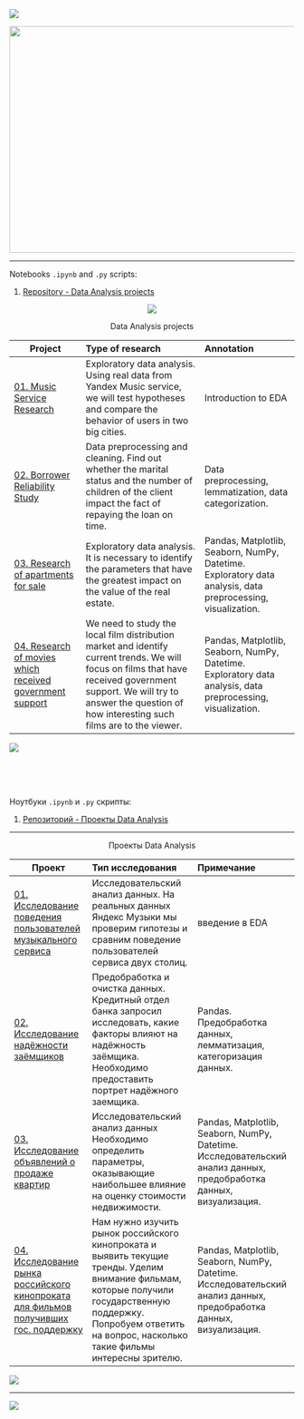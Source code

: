 <a id='link6'></a>
<a id='ENG'></a>
<a href="#ENG"><img src='https://img.shields.io/badge/ENG-RUS-green'></a>

<p align="center"><img src='https://i.ibb.co/DYvDmbW/saas-metrics-1-scaled.jpg', width="640" height="400"></p>

__________________________________________________________________________________________________________________________


Notebooks `.ipynb` and `.py` scripts:

01. [Repository - Data Analysis projects](https://github.com/getgreater/Yandex-Practicum)  

<p align="center">
<img src='https://github-readme-stats.vercel.app/api/top-langs/?username=getgreater&show_icons=true&layout=compact&theme=tokyonight'/>
</p>

<p align="center"> Data Analysis projects</p align="center">

| **Project** | **Type of research** | **Annotation** | 
| -------------------- | :--------------------- |:---------------------------|
| [01. Music Service Research](https://github.com/getgreater/Yandex-Practicum/blob/main/1_big_city_music/Music_Project_EN.ipynb) | Exploratory data analysis. Using real data from Yandex Music service, we will test hypotheses and compare the behavior of users in two big cities. | Introduction to EDA | 
| [02. Borrower Reliability Study](https://github.com/getgreater/Yandex-Practicum/blob/main/2_reliability_of_the_borrower/Reliability_of_the_Borrower_Project_EN.ipynb) | Data preprocessing and cleaning. Find out whether the marital status and the number of children of the client impact the fact of repaying the loan on time. | Data preprocessing, lemmatization, data categorization. |
| [03. Research of apartments for sale](https://github.com/getgreater/Yandex-Practicum/blob/main/3_apartments_sale_research/Apartments_Sale_Research_EN.ipynb) | Exploratory data analysis. It is necessary to identify the parameters that have the greatest impact on the value of the real estate. | Pandas, Matplotlib, Seaborn, NumPy, Datetime. Exploratory data analysis, data preprocessing, visualization. |
| [04. Research of movies which received government support](https://github.com/getgreater/Yandex-Practicum/blob/main/4_govt_supported_movies_analysis/4_govt_supported_movies_analysis_EN.ipynb) | We need to study the local film distribution market and identify current trends. We will focus on films that have received government support. We will try to answer the question of how interesting such films are to the viewer. | Pandas, Matplotlib, Seaborn, NumPy, Datetime. Exploratory data analysis, data preprocessing, visualization. |

<a href="#link6"><img src='https://img.shields.io/badge/Back to top-&#x21A9-blue'></a>


<br>
<br>
<br>

<a id='RUS'></a>

Ноутбуки `.ipynb` и `.py` скрипты:

01. [Репозиторий - Проекты Data Analysis](https://github.com/getgreater/Yandex-Practicum)  


__________________________________________________________________________________________________________________________

<p align="center"> Проекты Data Analysis </p align="center">


| **Проект** | **Тип исследования** | **Примечание** |
| -------------------- | :--------------------- |:---------------------------|
| [01. Исследование поведения пользователей музыкального сервиса](https://nbviewer.org/github/getgreater/Yandex-Practicum/blob/main/1_big_city_music/Yandex_Music_Project_RU.ipynb) | Исследовательский анализ данных. На реальных данных Яндекс Музыки мы проверим гипотезы и сравним поведение пользователей сервиса двух столиц. | введение в EDA |
| [02. Исследование надёжности заёмщиков](https://github.com/getgreater/Yandex-Practicum/blob/main/2_reliability_of_the_borrower/Reliability_of_the_Borrower_Project_RU.ipynb) | Предобработка и очистка данных. Кредитный отдел банка запросил исследовать, какие факторы влияют на надёжность заёмщика. Необходимо предоставить портрет надёжного заемщика.| Pandas. Предобработка данных, лемматизация, категоризация данных.|
| [03. Исследование объявлений о продаже квартир](https://github.com/getgreater/Yandex-Practicum/blob/main/3_apartments_sale_research/Apartments_Sale_Research_RU.ipynb) | Исследовательский анализ данных Необходимо определить параметры, оказывающие наибольшее влияние на оценку стоимости недвижимости. | Pandas, Matplotlib, Seaborn, NumPy, Datetime. Исследовательский анализ данных, предобработка данных, визуализация.|
| [04. Исследование рынка российского кинопроката для фильмов получивших гос. поддержку](https://github.com/getgreater/Yandex-Practicum/blob/main/4_govt_supported_movies_analysis/4_govt_supported_movies_analysis_RU.ipynb) | Нам нужно изучить рынок российского кинопроката и выявить текущие тренды. Уделим внимание фильмам, которые получили государственную поддержку. Попробуем ответить на вопрос, насколько такие фильмы интересны зрителю. | Pandas, Matplotlib, Seaborn, NumPy, Datetime. Исследовательский анализ данных, предобработка данных, визуализация.|

<a href="#link6"><img src='https://img.shields.io/badge/К началу-&#x21A9-blue'></a>
__________________________________________________________________________________________________________________________

<a id='RUS'></a>
<a id='link6'></a>

<a href="#ENG"><img src='https://img.shields.io/badge/ENG-RUS-green'></a>
